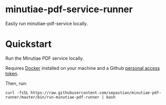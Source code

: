 # minutiae-pdf-service-runner

Easily run minutiae-pdf-service locally.

# Quickstart

Run the Minutiae PDF service locally.

Requires [Docker](https://docs.docker.com/engine/install/) installed on your machine and a Github [personal access token](https://github.com/settings/tokens).

Then, run:

```
curl -fsSL https://raw.githubusercontent.com/sepastian/minutiae-pdf-runner/master/bin/run-minutiae-pdf-runner | bash
```
